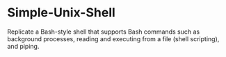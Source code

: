 # Simple-Unix-Shell
Replicate a Bash-style shell that supports Bash commands such as background processes, reading and executing from a file (shell scripting), and piping.

